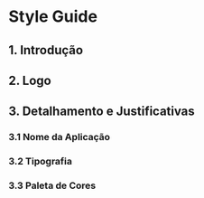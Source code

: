 # Style Guide

## 1. Introdução

## 2. Logo

## 3. Detalhamento e Justificativas

### 3.1 Nome da Aplicação

### 3.2 Tipografia

### 3.3 Paleta de Cores
